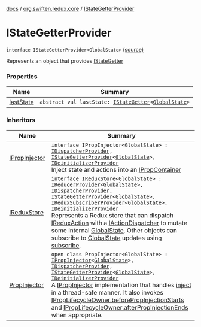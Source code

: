 [docs](../../index.md) / [org.swiften.redux.core](../index.md) / [IStateGetterProvider](./index.md)

# IStateGetterProvider

`interface IStateGetterProvider<GlobalState>` [(source)](https://github.com/protoman92/KotlinRedux/tree/master/common/common-core/src/main/kotlin/org/swiften/redux/core/Core.kt#L44)

Represents an object that provides [IStateGetter](../-i-state-getter.md)

### Properties

| Name | Summary |
|---|---|
| [lastState](last-state.md) | `abstract val lastState: `[`IStateGetter`](../-i-state-getter.md)`<`[`GlobalState`](index.md#GlobalState)`>` |

### Inheritors

| Name | Summary |
|---|---|
| [IPropInjector](../../org.swiften.redux.ui/-i-prop-injector/index.md) | `interface IPropInjector<GlobalState> : `[`IDispatcherProvider`](../-i-dispatcher-provider/index.md)`, `[`IStateGetterProvider`](./index.md)`<`[`GlobalState`](../../org.swiften.redux.ui/-i-prop-injector/index.md#GlobalState)`>, `[`IDeinitializerProvider`](../-i-deinitializer-provider/index.md)<br>Inject state and actions into an [IPropContainer](../../org.swiften.redux.ui/-i-prop-container/index.md) |
| [IReduxStore](../-i-redux-store.md) | `interface IReduxStore<GlobalState> : `[`IReducerProvider`](../-i-reducer-provider/index.md)`<`[`GlobalState`](../-i-redux-store.md#GlobalState)`>, `[`IDispatcherProvider`](../-i-dispatcher-provider/index.md)`, `[`IStateGetterProvider`](./index.md)`<`[`GlobalState`](../-i-redux-store.md#GlobalState)`>, `[`IReduxSubscriberProvider`](../-i-redux-subscriber-provider/index.md)`<`[`GlobalState`](../-i-redux-store.md#GlobalState)`>, `[`IDeinitializerProvider`](../-i-deinitializer-provider/index.md)<br>Represents a Redux store that can dispatch [IReduxAction](../-i-redux-action.md) with a [IActionDispatcher](../-i-action-dispatcher.md) to mutate some internal [GlobalState](../-i-redux-store.md#GlobalState). Other objects can subscribe to [GlobalState](../-i-redux-store.md#GlobalState) updates using [subscribe](../-i-redux-subscriber-provider/subscribe.md). |
| [PropInjector](../../org.swiften.redux.ui/-prop-injector/index.md) | `open class PropInjector<GlobalState> : `[`IPropInjector`](../../org.swiften.redux.ui/-i-prop-injector/index.md)`<`[`GlobalState`](../../org.swiften.redux.ui/-prop-injector/index.md#GlobalState)`>, `[`IDispatcherProvider`](../-i-dispatcher-provider/index.md)`, `[`IStateGetterProvider`](./index.md)`<`[`GlobalState`](../../org.swiften.redux.ui/-prop-injector/index.md#GlobalState)`>, `[`IDeinitializerProvider`](../-i-deinitializer-provider/index.md)<br>A [IPropInjector](../../org.swiften.redux.ui/-i-prop-injector/index.md) implementation that handles [inject](../../org.swiften.redux.ui/-prop-injector/inject.md) in a thread-safe manner. It also invokes [IPropLifecycleOwner.beforePropInjectionStarts](../../org.swiften.redux.ui/-i-prop-lifecycle-owner/before-prop-injection-starts.md) and [IPropLifecycleOwner.afterPropInjectionEnds](../../org.swiften.redux.ui/-i-prop-lifecycle-owner/after-prop-injection-ends.md) when appropriate. |
